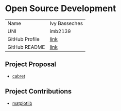 # Open Source Development

|  |  | 
|:--|:--|
|Name|Ivy Basseches|
|UNI| imb2139|
| GitHub Profile | [link](https://github.com/basseches) |
| GitHub README | [link](https://github.com/basseches/basseches/blob/main/README.md) |

## Project Proposal

- [cabret](../projects/python/cabret.md)

## Project Contributions

- [matplotlib](../projects/python/matplotlib.md)
